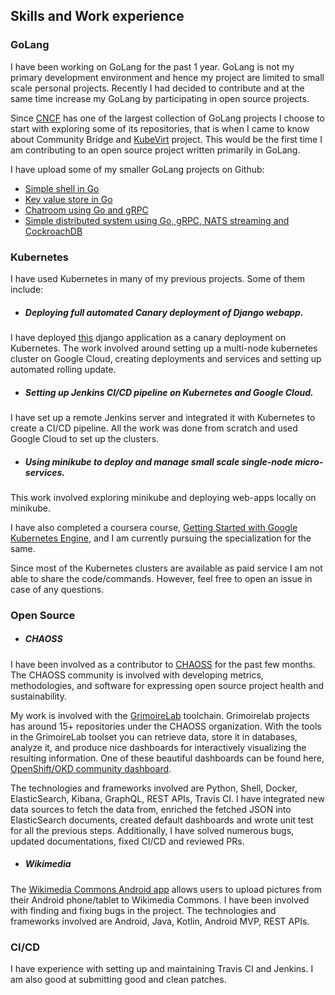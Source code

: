 ## Skills and Work experience

### GoLang

I have been working on GoLang for the past 1 year. GoLang is not my primary development environment and hence
my project are limited to small scale personal projects. Recently I had decided to contribute and at the same
time increase my GoLang by participating in open source projects.

Since [CNCF](https://github.com/cncf) has one of the largest collection of GoLang projects I choose to start with exploring some of its
repositories, that is when I came to know about Community Bridge and [KubeVirt](https://github.com/kubevirt/kubevirt) project. 
This would be the first time I am contributing to an open source project written primarily in GoLang.

I have upload some of my smaller GoLang projects on Github:
* [Simple shell in Go](https://github.com/animeshk08/simple-go-shell)
* [Key value store in Go](https://github.com/animeshk08/go-keyvalues-store)
* [Chatroom using Go and gRPC](https://github.com/animeshk08/chatroom)
* [Simple distributed system using Go, gRPC, NATS streaming and CockroachDB](https://github.com/animeshk08/distributed-go)

### Kubernetes

I have used Kubernetes in many of my previous projects. Some of them include:
* ##### Deploying full automated Canary deployment of Django webapp.

I have deployed [this](https://github.com/animeshk08/foodex) django application as a canary deployment on Kubernetes.
The work involved around setting up a multi-node kubernetes cluster on Google Cloud, creating deployments and services
and setting up automated rolling update.

* ##### Setting up Jenkins CI/CD pipeline on Kubernetes and Google Cloud.

I have set up a remote Jenkins server and integrated it with Kubernetes to create a CI/CD pipeline. All the work was
done from scratch and used Google Cloud to set up the clusters.

* ##### Using minikube to deploy and manage small scale single-node micro-services.
This work involved exploring minikube and deploying web-apps locally on minikube.

I have also completed a coursera course, [Getting Started with Google Kubernetes Engine](https://coursera.org/share/89c285cfb0bf5803fd16fec728d0980f), and I am currently pursuing the specialization for the same.

Since most of the Kubernetes clusters are available as paid service I am not able to share the code/commands. However,
feel free to open an issue in case of any questions.

### Open Source

* ##### CHAOSS
I have been involved as a contributor to [CHAOSS](https://github.com/chaoss) for the past few months. The CHAOSS community is involved with developing metrics, methodologies,
and software for expressing open source project health and sustainability.
  
My work is involved with the [GrimoireLab](https://github.com/chaoss/grimoirelab) toolchain. Grimoirelab projects has around 15+ repositories under the CHAOSS
organization. With the tools in the GrimoireLab toolset you can retrieve data, store it in databases, analyze it, and produce nice dashboards for interactively visualizing the resulting information. 
One of these beautiful dashboards can be found here, [OpenShift/OKD community dashboard](https://openshift.biterg.io/app/kibana#/dashboard/Overview). 

The technologies and frameworks involved are Python, Shell, Docker, ElasticSearch, Kibana, GraphQL, REST APIs, Travis CI.
I have integrated new data sources to fetch the data from, enriched the fetched JSON into ElasticSearch documents, created default dashboards and wrote unit test for all the previous steps.
Additionally, I have solved numerous bugs, updated documentations, fixed CI/CD and reviewed PRs. 

* ##### Wikimedia

The [Wikimedia Commons Android app](https://github.com/commons-app/apps-android-commons) allows users to upload pictures from their Android phone/tablet to Wikimedia Commons. 
I have been involved with finding and fixing bugs in the project. The technologies and frameworks involved are Android, Java, Kotlin, Android MVP, REST APIs.

### CI/CD

I have experience with setting up and maintaining Travis CI and Jenkins. I am also good at submitting good and clean patches.